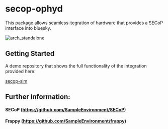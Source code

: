 # secop-ophyd

This package allows seamless itegration of hardware that provides a SECoP interface into bluesky.

![arch_standalone](https://github.com/SampleEnvironment/secop-ophyd/assets/85115389/f916898f-f402-4134-b650-4614ea9c92fe)



## Getting Started 
A demo repository that shows the full functionality of the integration provided here:

[secop-sim](https://codebase.helmholtz.cloud/rock-it-secop/secop-sim)


## Further information:

#### SECoP (https://github.com/SampleEnvironment/SECoP)
#### Frappy (https://github.com/SampleEnvironment/frappy)
